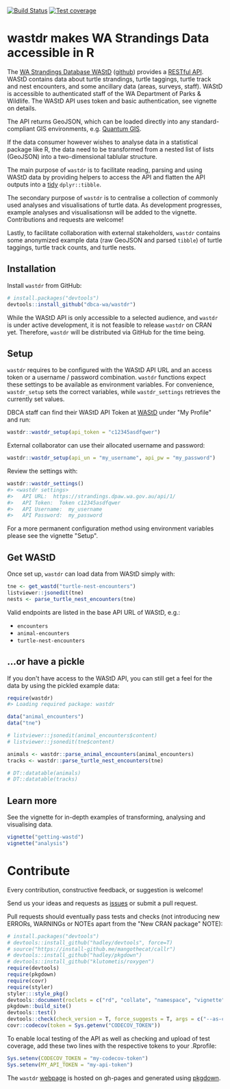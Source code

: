 
[![Build Status](https://travis-ci.org/dbca-wa/wastdr.svg?branch=master)](https://travis-ci.org/dbca-wa/wastdr) [![Test coverage](https://codecov.io/gh/dbca-wa/wastdr/branch/master/graph/badge.svg)](https://codecov.io/gh/dbca-wa/wastdr)

wastdr makes WA Strandings Data accessible in R
===============================================

The [WA Strandings Database WAStD](https://strandings.dpaw.wa.gov.au/) ([github](https://github.com/dbca-wa/wastd/)) provides a [RESTful API](https://strandings.dpaw.wa.gov.au/api/1/). WAStD contains data about turtle strandings, turtle taggings, turtle track and nest encounters, and some ancillary data (areas, surveys, staff). WAStD is accessible to authenticated staff of the WA Department of Parks & Wildlife. The WAStD API uses token and basic authentication, see vignette on details.

The API returns GeoJSON, which can be loaded directly into any standard-compliant GIS environments, e.g. [Quantum GIS](http://www.qgis.org/en/site/).

If the data consumer however wishes to analyse data in a statistical package like R, the data need to be transformed from a nested list of lists (GeoJSON) into a two-dimensional tablular structure.

The main purpose of `wastdr` is to facilitate reading, parsing and using WAStD data by providing helpers to access the API and flatten the API outputs into a [tidy](http://vita.had.co.nz/papers/tidy-data.html) `dplyr::tibble`.

The secondary purpose of `wastdr` is to centralise a collection of commonly used analyses and visualisations of turtle data. As development progresses, example analyses and visualisationsn will be added to the vignette. Contributions and requests are welcome!

Lastly, to facilitate collaboration with external stakeholders, `wastdr` contains some anonymized example data (raw GeoJSON and parsed `tibble`) of turtle taggings, turtle track counts, and turtle nests.

Installation
------------

Install `wastdr` from GitHub:

``` r
# install.packages("devtools")
devtools::install_github("dbca-wa/wastdr")
```

While the WAStD API is only accessible to a selected audience, and `wastdr` is under active development, it is not feasible to release `wastdr` on CRAN yet. Therefore, `wastdr` will be distributed via GitHub for the time being.

Setup
-----

`wastdr` requires to be configured with the WAStD API URL and an access token or a username / password combination. `wastdr` functions expect these settings to be available as environment variables. For convenience, `wastdr_setup` sets the correct variables, while `wastdr_settings` retrieves the currently set values.

DBCA staff can find their WAStD API Token at [WAStD](https://strandings.dpaw.wa.gov.au/) under "My Profile" and run:

``` r
wastdr::wastdr_setup(api_token = "c12345asdfqwer")
```

External collaborator can use their allocated username and password:

``` r
wastdr::wastdr_setup(api_un = "my_username", api_pw = "my_password")
```

Review the settings with:

``` r
wastdr::wastdr_settings()
#> <wastdr settings>
#>   API URL:  https://strandings.dpaw.wa.gov.au/api/1/ 
#>   API Token:  Token c12345asdfqwer 
#>   API Username:  my_username 
#>   API Password:  my_password
```

For a more permanent configuration method using environment variables please see the vignette "Setup".

Get WAStD
---------

Once set up, `wastdr` can load data from WAStD simply with:

``` r
tne <- get_wastd("turtle-nest-encounters")
listviewer::jsonedit(tne)
nests <- parse_turtle_nest_encounters(tne)
```

Valid endpoints are listed in the base API URL of WAStD, e.g.:

-   `encounters`
-   `animal-encounters`
-   `turtle-nest-encounters`

...or have a pickle
-------------------

If you don't have access to the WAStD API, you can still get a feel for the data by using the pickled example data:

``` r
require(wastdr)
#> Loading required package: wastdr

data("animal_encounters")
data("tne")

# listviewer::jsonedit(animal_encounters$content)
# listviewer::jsonedit(tne$content)

animals <- wastdr::parse_animal_encounters(animal_encounters)
tracks <- wastdr::parse_turtle_nest_encounters(tne)

# DT::datatable(animals)
# DT::datatable(tracks)
```

Learn more
----------

See the vignette for in-depth examples of transforming, analysing and visualising data.

``` r
vignette("getting-wastd")
vignette("analysis")
```

Contribute
==========

Every contribution, constructive feedback, or suggestion is welcome!

Send us your ideas and requests as [issues](https://github.com/dbca-wa/wastdr/issues) or submit a pull request.

Pull requests should eventually pass tests and checks (not introducing new ERRORs, WARNINGs or NOTEs apart from the "New CRAN package" NOTE):

``` r
# install.packages("devtools")
# devtools::install_github("hadley/devtools", force=T)
# source("https://install-github.me/mangothecat/callr")
# devtools::install_github("hadley/pkgdown")
# devtools::install_github("klutometis/roxygen")
require(devtools)
require(pkgdown)
require(covr)
require(styler)
styler:::style_pkg()
devtools::document(roclets = c("rd", "collate", "namespace", "vignette"))
pkgdown::build_site()
devtools::test()
devtools::check(check_version = T, force_suggests = T, args = c("--as-cran", "--timings"))
covr::codecov(token = Sys.getenv("CODECOV_TOKEN"))
```

To enable local testing of the API as well as checking and upload of test coverage, add these two lines with the respective tokens to your .Rprofile:

``` r
Sys.setenv(CODECOV_TOKEN = "my-codecov-token")
Sys.setenv(MY_API_TOKEN = "my-api-token")
```

The `wastdr` [webpage](https://dbca-wa.github.io/wastdr/) is hosted on gh-pages and generated using [pkgdown](https://github.com/hadley/pkgdown).
